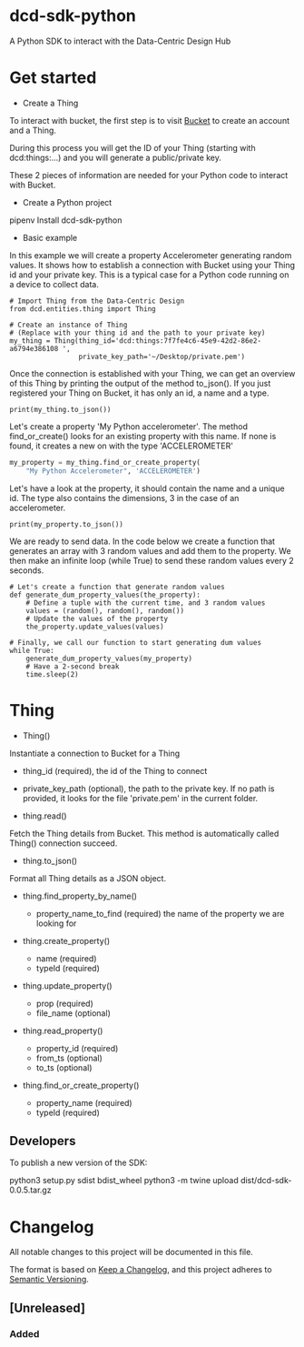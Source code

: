 # dcd-sdk-python

A Python SDK to interact with the Data-Centric Design Hub


# Get started

* Create a Thing

To interact with bucket, the first step is to visit [Bucket](https://dwd.tudelft.nl/bucket) to create an account and a Thing.

During this process you will get the ID of your Thing (starting with dcd:things:...) and you will generate a public/private key.

These 2 pieces of information are needed for your Python code to interact with Bucket.

* Create a Python project

pipenv
Install dcd-sdk-python

* Basic example

In this example we will create a property Accelerometer generating random values. It shows how to establish a connection with 
Bucket using your Thing id and your private key. This is a typical case for a Python code running on a device to collect data. 

```
# Import Thing from the Data-Centric Design 
from dcd.entities.thing import Thing

# Create an instance of Thing
# (Replace with your thing id and the path to your private key)
my_thing = Thing(thing_id='dcd:things:7f7fe4c6-45e9-42d2-86e2-a6794e386108 ',
                 private_key_path='~/Desktop/private.pem')
```

Once the connection is established with your Thing, we can get an overview of
this Thing by printing the output of the method to_json(). If you just registered
your Thing on Bucket, it has only an id, a name and a type.

```
print(my_thing.to_json())
```

Let's create a property 'My Python accelerometer'. The method find_or_create()
looks for an existing property with this name. If none is found, it creates a
new on with the type 'ACCELEROMETER' 

```python
my_property = my_thing.find_or_create_property(
    "My Python Accelerometer", 'ACCELEROMETER')
```

Let's have a look at the property, it should contain the name and a unique id.
The type also contains the dimensions, 3 in the case of an accelerometer.

```
print(my_property.to_json())
```

We are ready to send data. In the code below we create a function that generates
an array with 3 random values and add them to the property. We then make an infinite
loop (while True) to send these random values every 2 seconds.

```
# Let's create a function that generate random values
def generate_dum_property_values(the_property):
    # Define a tuple with the current time, and 3 random values
    values = (random(), random(), random())
    # Update the values of the property
    the_property.update_values(values)

# Finally, we call our function to start generating dum values
while True:
    generate_dum_property_values(my_property)
    # Have a 2-second break
    time.sleep(2)
```

# Thing

* Thing()

Instantiate a connection to Bucket for a Thing

  * thing_id (required), the id of the Thing to connect
  * private_key_path (optional), the path to the private key. If no path is provided, it looks for the file 'private.pem' in the current folder.

* thing.read()

Fetch the Thing details from Bucket. This method is automatically called Thing() connection succeed.

* thing.to_json()

Format all Thing details as a JSON object.

* thing.find_property_by_name()

  * property_name_to_find (required) the name of the property we are looking for

* thing.create_property()

  * name (required)
  * typeId (required)

* thing.update_property()
  * prop (required)
  * file_name (optional)


* thing.read_property()
  * property_id (required)
  * from_ts (optional)
  * to_ts (optional)

* thing.find_or_create_property()
  * property_name (required)
  * typeId (required)

## Developers

To publish a new version of the SDK:

python3 setup.py sdist bdist_wheel
python3 -m twine upload dist/dcd-sdk-0.0.5.tar.gz


# Changelog

All notable changes to this project will be documented in this file.

The format is based on [Keep a Changelog](https://keepachangelog.com/en/1.0.0/),
and this project adheres to [Semantic Versioning](https://semver.org/spec/v2.0.0.html).

## [Unreleased]

### Added
